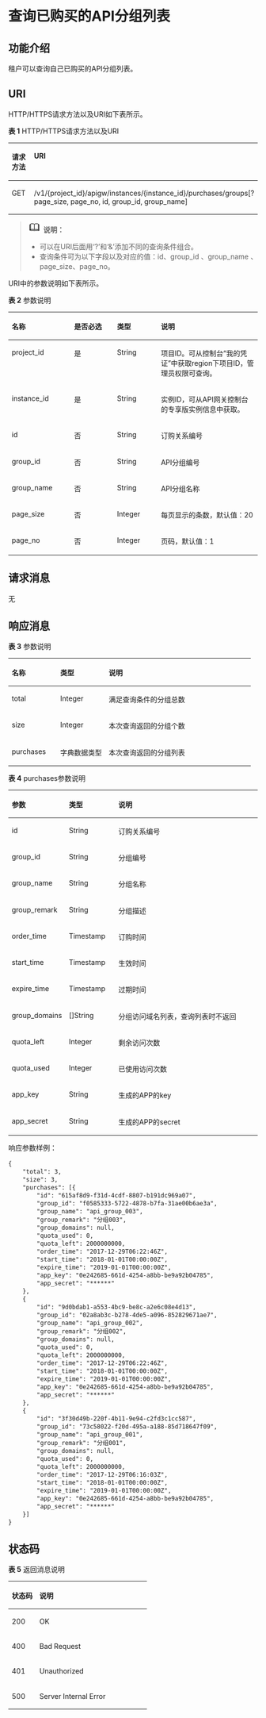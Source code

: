 # 查询已购买的API分组列表<a name="apig-phapi-180713110"></a>

## 功能介绍<a name="section24315590"></a>

租户可以查询自己已购买的API分组列表。

## URI<a name="section17513719"></a>

HTTP/HTTPS请求方法以及URI如下表所示。

**表 1**  HTTP/HTTPS请求方法以及URI

<a name="table48054825"></a>
<table><thead align="left"><tr id="row26116789"><th class="cellrowborder" valign="top" width="50%" id="mcps1.2.3.1.1"><p id="p35085151"><a name="p35085151"></a><a name="p35085151"></a>请求方法</p>
</th>
<th class="cellrowborder" valign="top" width="50%" id="mcps1.2.3.1.2"><p id="p23325002"><a name="p23325002"></a><a name="p23325002"></a>URI</p>
</th>
</tr>
</thead>
<tbody><tr id="row10277022"><td class="cellrowborder" valign="top" width="50%" headers="mcps1.2.3.1.1 "><p id="p27132417"><a name="p27132417"></a><a name="p27132417"></a>GET</p>
</td>
<td class="cellrowborder" valign="top" width="50%" headers="mcps1.2.3.1.2 "><p id="p50242206"><a name="p50242206"></a><a name="p50242206"></a>/v1/{project_id}/apigw/instances/{instance_id}/purchases/groups[?page_size, page_no, id, group_id, group_name]</p>
</td>
</tr>
</tbody>
</table>

>![](public_sys-resources/icon-note.gif) **说明：**   
>-   可以在URI后面用‘?’和‘&’添加不同的查询条件组合。  
>-   查询条件可为以下字段以及对应的值：id、group\_id 、group\_name 、page\_size、page\_no。  

URI中的参数说明如下表所示。

**表 2**  参数说明

<a name="table3383718"></a>
<table><thead align="left"><tr id="row57199365"><th class="cellrowborder" valign="top" width="25%" id="mcps1.2.5.1.1"><p id="p2637004"><a name="p2637004"></a><a name="p2637004"></a>名称</p>
</th>
<th class="cellrowborder" valign="top" width="17.23%" id="mcps1.2.5.1.2"><p id="p12270800"><a name="p12270800"></a><a name="p12270800"></a>是否必选</p>
</th>
<th class="cellrowborder" valign="top" width="17.580000000000002%" id="mcps1.2.5.1.3"><p id="p54410744"><a name="p54410744"></a><a name="p54410744"></a>类型</p>
</th>
<th class="cellrowborder" valign="top" width="40.19%" id="mcps1.2.5.1.4"><p id="p45194157"><a name="p45194157"></a><a name="p45194157"></a>说明</p>
</th>
</tr>
</thead>
<tbody><tr id="row921621114254"><td class="cellrowborder" valign="top" width="25%" headers="mcps1.2.5.1.1 "><p id="p55878963"><a name="p55878963"></a><a name="p55878963"></a>project_id</p>
</td>
<td class="cellrowborder" valign="top" width="17.23%" headers="mcps1.2.5.1.2 "><p id="p29902160"><a name="p29902160"></a><a name="p29902160"></a>是</p>
</td>
<td class="cellrowborder" valign="top" width="17.580000000000002%" headers="mcps1.2.5.1.3 "><p id="p6155914"><a name="p6155914"></a><a name="p6155914"></a>String</p>
</td>
<td class="cellrowborder" valign="top" width="40.19%" headers="mcps1.2.5.1.4 "><p id="p28867016"><a name="p28867016"></a><a name="p28867016"></a>项目ID。可从控制台“我的凭证”中获取region下项目ID，管理员权限可查询。</p>
</td>
</tr>
<tr id="row195679106254"><td class="cellrowborder" valign="top" width="25%" headers="mcps1.2.5.1.1 "><p id="p1780913159538"><a name="p1780913159538"></a><a name="p1780913159538"></a>instance_id</p>
</td>
<td class="cellrowborder" valign="top" width="17.23%" headers="mcps1.2.5.1.2 "><p id="p9809215115310"><a name="p9809215115310"></a><a name="p9809215115310"></a>是</p>
</td>
<td class="cellrowborder" valign="top" width="17.580000000000002%" headers="mcps1.2.5.1.3 "><p id="p1280914152538"><a name="p1280914152538"></a><a name="p1280914152538"></a>String</p>
</td>
<td class="cellrowborder" valign="top" width="40.19%" headers="mcps1.2.5.1.4 "><p id="p1880914157537"><a name="p1880914157537"></a><a name="p1880914157537"></a>实例ID，可从API网关控制台的专享版实例信息中获取。</p>
</td>
</tr>
<tr id="row36848086"><td class="cellrowborder" valign="top" width="25%" headers="mcps1.2.5.1.1 "><p id="p31904988"><a name="p31904988"></a><a name="p31904988"></a>id</p>
</td>
<td class="cellrowborder" valign="top" width="17.23%" headers="mcps1.2.5.1.2 "><p id="p34167206"><a name="p34167206"></a><a name="p34167206"></a>否</p>
</td>
<td class="cellrowborder" valign="top" width="17.580000000000002%" headers="mcps1.2.5.1.3 "><p id="p16080284"><a name="p16080284"></a><a name="p16080284"></a>String</p>
</td>
<td class="cellrowborder" valign="top" width="40.19%" headers="mcps1.2.5.1.4 "><p id="p27434664"><a name="p27434664"></a><a name="p27434664"></a>订购关系编号</p>
</td>
</tr>
<tr id="row45585384"><td class="cellrowborder" valign="top" width="25%" headers="mcps1.2.5.1.1 "><p id="p1428653"><a name="p1428653"></a><a name="p1428653"></a>group_id</p>
</td>
<td class="cellrowborder" valign="top" width="17.23%" headers="mcps1.2.5.1.2 "><p id="p48612091"><a name="p48612091"></a><a name="p48612091"></a>否</p>
</td>
<td class="cellrowborder" valign="top" width="17.580000000000002%" headers="mcps1.2.5.1.3 "><p id="p45265273"><a name="p45265273"></a><a name="p45265273"></a>String</p>
</td>
<td class="cellrowborder" valign="top" width="40.19%" headers="mcps1.2.5.1.4 "><p id="p42608463"><a name="p42608463"></a><a name="p42608463"></a>API分组编号</p>
</td>
</tr>
<tr id="row47931851"><td class="cellrowborder" valign="top" width="25%" headers="mcps1.2.5.1.1 "><p id="p57274713"><a name="p57274713"></a><a name="p57274713"></a>group_name</p>
</td>
<td class="cellrowborder" valign="top" width="17.23%" headers="mcps1.2.5.1.2 "><p id="p8740180"><a name="p8740180"></a><a name="p8740180"></a>否</p>
</td>
<td class="cellrowborder" valign="top" width="17.580000000000002%" headers="mcps1.2.5.1.3 "><p id="p36865955"><a name="p36865955"></a><a name="p36865955"></a>String</p>
</td>
<td class="cellrowborder" valign="top" width="40.19%" headers="mcps1.2.5.1.4 "><p id="p33352367"><a name="p33352367"></a><a name="p33352367"></a>API分组名称</p>
</td>
</tr>
<tr id="row55921708"><td class="cellrowborder" valign="top" width="25%" headers="mcps1.2.5.1.1 "><p id="p33364523"><a name="p33364523"></a><a name="p33364523"></a>page_size</p>
</td>
<td class="cellrowborder" valign="top" width="17.23%" headers="mcps1.2.5.1.2 "><p id="p18171838"><a name="p18171838"></a><a name="p18171838"></a>否</p>
</td>
<td class="cellrowborder" valign="top" width="17.580000000000002%" headers="mcps1.2.5.1.3 "><p id="p62632782"><a name="p62632782"></a><a name="p62632782"></a>Integer</p>
</td>
<td class="cellrowborder" valign="top" width="40.19%" headers="mcps1.2.5.1.4 "><p id="p40090562"><a name="p40090562"></a><a name="p40090562"></a>每页显示的条数，默认值：20</p>
</td>
</tr>
<tr id="row25270741"><td class="cellrowborder" valign="top" width="25%" headers="mcps1.2.5.1.1 "><p id="p33664155"><a name="p33664155"></a><a name="p33664155"></a>page_no</p>
</td>
<td class="cellrowborder" valign="top" width="17.23%" headers="mcps1.2.5.1.2 "><p id="p42442041"><a name="p42442041"></a><a name="p42442041"></a>否</p>
</td>
<td class="cellrowborder" valign="top" width="17.580000000000002%" headers="mcps1.2.5.1.3 "><p id="p15253336"><a name="p15253336"></a><a name="p15253336"></a>Integer</p>
</td>
<td class="cellrowborder" valign="top" width="40.19%" headers="mcps1.2.5.1.4 "><p id="p27560736"><a name="p27560736"></a><a name="p27560736"></a>页码，默认值：1</p>
</td>
</tr>
</tbody>
</table>

## 请求消息<a name="section23405748"></a>

无

## 响应消息<a name="section16817402"></a>

**表 3**  参数说明

<a name="table15288659"></a>
<table><thead align="left"><tr id="row8923449"><th class="cellrowborder" valign="top" width="20%" id="mcps1.2.4.1.1"><p id="p51710807"><a name="p51710807"></a><a name="p51710807"></a>名称</p>
</th>
<th class="cellrowborder" valign="top" width="20%" id="mcps1.2.4.1.2"><p id="p27825849"><a name="p27825849"></a><a name="p27825849"></a>类型</p>
</th>
<th class="cellrowborder" valign="top" width="60%" id="mcps1.2.4.1.3"><p id="p39301320"><a name="p39301320"></a><a name="p39301320"></a>说明</p>
</th>
</tr>
</thead>
<tbody><tr id="row29290347"><td class="cellrowborder" valign="top" width="20%" headers="mcps1.2.4.1.1 "><p id="p23707915"><a name="p23707915"></a><a name="p23707915"></a>total</p>
</td>
<td class="cellrowborder" valign="top" width="20%" headers="mcps1.2.4.1.2 "><p id="p41292943"><a name="p41292943"></a><a name="p41292943"></a>Integer</p>
</td>
<td class="cellrowborder" valign="top" width="60%" headers="mcps1.2.4.1.3 "><p id="p56394080"><a name="p56394080"></a><a name="p56394080"></a>满足查询条件的分组总数</p>
</td>
</tr>
<tr id="row37784672"><td class="cellrowborder" valign="top" width="20%" headers="mcps1.2.4.1.1 "><p id="p40659598"><a name="p40659598"></a><a name="p40659598"></a>size</p>
</td>
<td class="cellrowborder" valign="top" width="20%" headers="mcps1.2.4.1.2 "><p id="p5093181"><a name="p5093181"></a><a name="p5093181"></a>Integer</p>
</td>
<td class="cellrowborder" valign="top" width="60%" headers="mcps1.2.4.1.3 "><p id="p9894549"><a name="p9894549"></a><a name="p9894549"></a>本次查询返回的分组个数</p>
</td>
</tr>
<tr id="row21942079"><td class="cellrowborder" valign="top" width="20%" headers="mcps1.2.4.1.1 "><p id="p32477990"><a name="p32477990"></a><a name="p32477990"></a>purchases</p>
</td>
<td class="cellrowborder" valign="top" width="20%" headers="mcps1.2.4.1.2 "><p id="p13471562"><a name="p13471562"></a><a name="p13471562"></a>字典数据类型</p>
</td>
<td class="cellrowborder" valign="top" width="60%" headers="mcps1.2.4.1.3 "><p id="p17454738"><a name="p17454738"></a><a name="p17454738"></a>本次查询返回的分组列表</p>
</td>
</tr>
</tbody>
</table>

**表 4**  purchases参数说明

<a name="table22874919"></a>
<table><thead align="left"><tr id="row35974848"><th class="cellrowborder" valign="top" width="20%" id="mcps1.2.4.1.1"><p id="p28281558"><a name="p28281558"></a><a name="p28281558"></a><strong id="b53207438"><a name="b53207438"></a><a name="b53207438"></a>参数</strong></p>
</th>
<th class="cellrowborder" valign="top" width="20%" id="mcps1.2.4.1.2"><p id="p14835218"><a name="p14835218"></a><a name="p14835218"></a><strong id="b66408105"><a name="b66408105"></a><a name="b66408105"></a>类型</strong></p>
</th>
<th class="cellrowborder" valign="top" width="60%" id="mcps1.2.4.1.3"><p id="p10347445"><a name="p10347445"></a><a name="p10347445"></a><strong id="b26018149"><a name="b26018149"></a><a name="b26018149"></a>说明</strong></p>
</th>
</tr>
</thead>
<tbody><tr id="row27095299"><td class="cellrowborder" valign="top" width="20%" headers="mcps1.2.4.1.1 "><p id="p47235577"><a name="p47235577"></a><a name="p47235577"></a>id</p>
</td>
<td class="cellrowborder" valign="top" width="20%" headers="mcps1.2.4.1.2 "><p id="p876528"><a name="p876528"></a><a name="p876528"></a>String</p>
</td>
<td class="cellrowborder" valign="top" width="60%" headers="mcps1.2.4.1.3 "><p id="p3889935"><a name="p3889935"></a><a name="p3889935"></a>订购关系编号</p>
</td>
</tr>
<tr id="row35009422"><td class="cellrowborder" valign="top" width="20%" headers="mcps1.2.4.1.1 "><p id="p17190909"><a name="p17190909"></a><a name="p17190909"></a>group_id</p>
</td>
<td class="cellrowborder" valign="top" width="20%" headers="mcps1.2.4.1.2 "><p id="p50286377"><a name="p50286377"></a><a name="p50286377"></a>String</p>
</td>
<td class="cellrowborder" valign="top" width="60%" headers="mcps1.2.4.1.3 "><p id="p46664697"><a name="p46664697"></a><a name="p46664697"></a>分组编号</p>
</td>
</tr>
<tr id="row17329090"><td class="cellrowborder" valign="top" width="20%" headers="mcps1.2.4.1.1 "><p id="p61479044"><a name="p61479044"></a><a name="p61479044"></a>group_name</p>
</td>
<td class="cellrowborder" valign="top" width="20%" headers="mcps1.2.4.1.2 "><p id="p13746654"><a name="p13746654"></a><a name="p13746654"></a>String</p>
</td>
<td class="cellrowborder" valign="top" width="60%" headers="mcps1.2.4.1.3 "><p id="p39737209"><a name="p39737209"></a><a name="p39737209"></a>分组名称</p>
</td>
</tr>
<tr id="row22090566"><td class="cellrowborder" valign="top" width="20%" headers="mcps1.2.4.1.1 "><p id="p44505445"><a name="p44505445"></a><a name="p44505445"></a>group_remark</p>
</td>
<td class="cellrowborder" valign="top" width="20%" headers="mcps1.2.4.1.2 "><p id="p48171288"><a name="p48171288"></a><a name="p48171288"></a>String</p>
</td>
<td class="cellrowborder" valign="top" width="60%" headers="mcps1.2.4.1.3 "><p id="p9560264"><a name="p9560264"></a><a name="p9560264"></a>分组描述</p>
</td>
</tr>
<tr id="row18933514"><td class="cellrowborder" valign="top" width="20%" headers="mcps1.2.4.1.1 "><p id="p57219647"><a name="p57219647"></a><a name="p57219647"></a>order_time</p>
</td>
<td class="cellrowborder" valign="top" width="20%" headers="mcps1.2.4.1.2 "><p id="p4279845"><a name="p4279845"></a><a name="p4279845"></a>Timestamp</p>
</td>
<td class="cellrowborder" valign="top" width="60%" headers="mcps1.2.4.1.3 "><p id="p11123171"><a name="p11123171"></a><a name="p11123171"></a>订购时间</p>
</td>
</tr>
<tr id="row32999683"><td class="cellrowborder" valign="top" width="20%" headers="mcps1.2.4.1.1 "><p id="p55728698"><a name="p55728698"></a><a name="p55728698"></a>start_time</p>
</td>
<td class="cellrowborder" valign="top" width="20%" headers="mcps1.2.4.1.2 "><p id="p17730652"><a name="p17730652"></a><a name="p17730652"></a>Timestamp</p>
</td>
<td class="cellrowborder" valign="top" width="60%" headers="mcps1.2.4.1.3 "><p id="p26896723"><a name="p26896723"></a><a name="p26896723"></a>生效时间</p>
</td>
</tr>
<tr id="row40743922"><td class="cellrowborder" valign="top" width="20%" headers="mcps1.2.4.1.1 "><p id="p11923395"><a name="p11923395"></a><a name="p11923395"></a>expire_time</p>
</td>
<td class="cellrowborder" valign="top" width="20%" headers="mcps1.2.4.1.2 "><p id="p26270940"><a name="p26270940"></a><a name="p26270940"></a>Timestamp</p>
</td>
<td class="cellrowborder" valign="top" width="60%" headers="mcps1.2.4.1.3 "><p id="p47571430"><a name="p47571430"></a><a name="p47571430"></a>过期时间</p>
</td>
</tr>
<tr id="row25489693"><td class="cellrowborder" valign="top" width="20%" headers="mcps1.2.4.1.1 "><p id="p51399251"><a name="p51399251"></a><a name="p51399251"></a>group_domains</p>
</td>
<td class="cellrowborder" valign="top" width="20%" headers="mcps1.2.4.1.2 "><p id="p2589773"><a name="p2589773"></a><a name="p2589773"></a>[]String</p>
</td>
<td class="cellrowborder" valign="top" width="60%" headers="mcps1.2.4.1.3 "><p id="p8445043"><a name="p8445043"></a><a name="p8445043"></a>分组访问域名列表，查询列表时不返回</p>
</td>
</tr>
<tr id="row8896531"><td class="cellrowborder" valign="top" width="20%" headers="mcps1.2.4.1.1 "><p id="p49530407"><a name="p49530407"></a><a name="p49530407"></a>quota_left</p>
</td>
<td class="cellrowborder" valign="top" width="20%" headers="mcps1.2.4.1.2 "><p id="p52540060"><a name="p52540060"></a><a name="p52540060"></a>Integer</p>
</td>
<td class="cellrowborder" valign="top" width="60%" headers="mcps1.2.4.1.3 "><p id="p27886490"><a name="p27886490"></a><a name="p27886490"></a>剩余访问次数</p>
</td>
</tr>
<tr id="row49651819"><td class="cellrowborder" valign="top" width="20%" headers="mcps1.2.4.1.1 "><p id="p62374408"><a name="p62374408"></a><a name="p62374408"></a>quota_used</p>
</td>
<td class="cellrowborder" valign="top" width="20%" headers="mcps1.2.4.1.2 "><p id="p19162306"><a name="p19162306"></a><a name="p19162306"></a>Integer</p>
</td>
<td class="cellrowborder" valign="top" width="60%" headers="mcps1.2.4.1.3 "><p id="p8642944"><a name="p8642944"></a><a name="p8642944"></a>已使用访问次数</p>
</td>
</tr>
<tr id="row10677636"><td class="cellrowborder" valign="top" width="20%" headers="mcps1.2.4.1.1 "><p id="p59582212"><a name="p59582212"></a><a name="p59582212"></a>app_key</p>
</td>
<td class="cellrowborder" valign="top" width="20%" headers="mcps1.2.4.1.2 "><p id="p61429885"><a name="p61429885"></a><a name="p61429885"></a>String</p>
</td>
<td class="cellrowborder" valign="top" width="60%" headers="mcps1.2.4.1.3 "><p id="p9764758"><a name="p9764758"></a><a name="p9764758"></a>生成的APP的key</p>
</td>
</tr>
<tr id="row20773958"><td class="cellrowborder" valign="top" width="20%" headers="mcps1.2.4.1.1 "><p id="p4969010"><a name="p4969010"></a><a name="p4969010"></a>app_secret</p>
</td>
<td class="cellrowborder" valign="top" width="20%" headers="mcps1.2.4.1.2 "><p id="p66945555"><a name="p66945555"></a><a name="p66945555"></a>String</p>
</td>
<td class="cellrowborder" valign="top" width="60%" headers="mcps1.2.4.1.3 "><p id="p53880913"><a name="p53880913"></a><a name="p53880913"></a>生成的APP的secret</p>
</td>
</tr>
</tbody>
</table>

响应参数样例：

```
{
	"total": 3,
	"size": 3,
	"purchases": [{
		"id": "615af8d9-f31d-4cdf-8807-b191dc969a07",
		"group_id": "f0585333-5722-4878-b7fa-31ae00b6ae3a",
		"group_name": "api_group_003",
		"group_remark": "分组003",
		"group_domains": null,
		"quota_used": 0,
		"quota_left": 2000000000,
		"order_time": "2017-12-29T06:22:46Z",
		"start_time": "2018-01-01T00:00:00Z",
		"expire_time": "2019-01-01T00:00:00Z",
		"app_key": "0e242685-661d-4254-a8bb-be9a92b04785",
		"app_secret": "******"
	},
	{
		"id": "9d0bdab1-a553-4bc9-be8c-a2e6c08e4d13",
		"group_id": "02a8ab3c-b278-4de5-a096-852829671ae7",
		"group_name": "api_group_002",
		"group_remark": "分组002",
		"group_domains": null,
		"quota_used": 0,
		"quota_left": 2000000000,
		"order_time": "2017-12-29T06:22:46Z",
		"start_time": "2018-01-01T00:00:00Z",
		"expire_time": "2019-01-01T00:00:00Z",
		"app_key": "0e242685-661d-4254-a8bb-be9a92b04785",
		"app_secret": "******"
	},
	{
		"id": "3f30d49b-220f-4b11-9e94-c2fd3c1cc587",
		"group_id": "73c58022-f20d-495a-a188-85d718647f09",
		"group_name": "api_group_001",
		"group_remark": "分组001",
		"group_domains": null,
		"quota_used": 0,
		"quota_left": 2000000000,
		"order_time": "2017-12-29T06:16:03Z",
		"start_time": "2018-01-01T00:00:00Z",
		"expire_time": "2019-01-01T00:00:00Z",
		"app_key": "0e242685-661d-4254-a8bb-be9a92b04785",
		"app_secret": "******"
	}]
}
```

## 状态码<a name="section9325140"></a>

**表 5**  返回消息说明

<a name="table34711240"></a>
<table><thead align="left"><tr id="row25122570"><th class="cellrowborder" valign="top" width="20%" id="mcps1.2.3.1.1"><p id="p21662275"><a name="p21662275"></a><a name="p21662275"></a>状态码</p>
</th>
<th class="cellrowborder" valign="top" width="80%" id="mcps1.2.3.1.2"><p id="p9813849"><a name="p9813849"></a><a name="p9813849"></a>说明</p>
</th>
</tr>
</thead>
<tbody><tr id="row56724275"><td class="cellrowborder" valign="top" width="20%" headers="mcps1.2.3.1.1 "><p id="p31263545"><a name="p31263545"></a><a name="p31263545"></a>200</p>
</td>
<td class="cellrowborder" valign="top" width="80%" headers="mcps1.2.3.1.2 "><p id="p49319253"><a name="p49319253"></a><a name="p49319253"></a>OK</p>
</td>
</tr>
<tr id="row41220093"><td class="cellrowborder" valign="top" width="20%" headers="mcps1.2.3.1.1 "><p id="p50493266"><a name="p50493266"></a><a name="p50493266"></a>400</p>
</td>
<td class="cellrowborder" valign="top" width="80%" headers="mcps1.2.3.1.2 "><p id="p63422768"><a name="p63422768"></a><a name="p63422768"></a>Bad Request</p>
</td>
</tr>
<tr id="row33934001"><td class="cellrowborder" valign="top" width="20%" headers="mcps1.2.3.1.1 "><p id="p64299566"><a name="p64299566"></a><a name="p64299566"></a>401</p>
</td>
<td class="cellrowborder" valign="top" width="80%" headers="mcps1.2.3.1.2 "><p id="p40882376"><a name="p40882376"></a><a name="p40882376"></a>Unauthorized</p>
</td>
</tr>
<tr id="row32397067"><td class="cellrowborder" valign="top" width="20%" headers="mcps1.2.3.1.1 "><p id="p6916762"><a name="p6916762"></a><a name="p6916762"></a>500</p>
</td>
<td class="cellrowborder" valign="top" width="80%" headers="mcps1.2.3.1.2 "><p id="p6744143"><a name="p6744143"></a><a name="p6744143"></a>Server Internal Error</p>
</td>
</tr>
</tbody>
</table>

